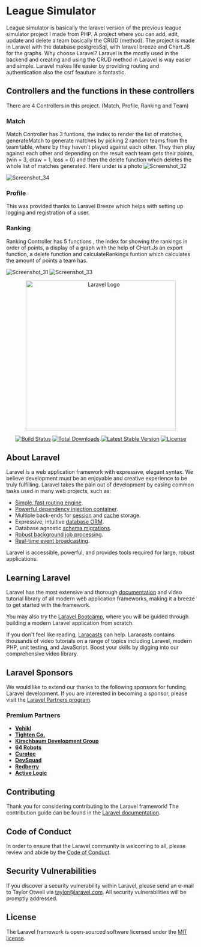# League Simulator

League simulator is basically the laravel version of the previous league simulator project I made from PHP. A project where you can add, edit, update and delete a team basically the CRUD (method).
The project is made in Laravel with the database postgresSql, with laravel breeze and Chart.JS for the graphs. Why choose Laravel? Laravel is the mostly used in the backend and creating and using the 
CRUD method in Laravel is way easier and simple. Laravel makes life easier by providing routing and authentication also the csrf feauture is fantastic. 

## Controllers and the functions in these controllers
There are 4 Controllers in this project. (Match, Profile, Ranking and Team)

### Match
Match Controller has 3 funtions, the index to render the list of matches, generateMatch to generate matches by picking 2 random teams from the team table, where by they haven't played against each other. They
then play against each other and depending on the result each team gets their points, (win = 3, draw = 1, loss = 0) and then the delete function which deletes the whole list of matches generated. Here under is 
a photo
![Screenshot_32](https://github.com/user-attachments/assets/4dc60b99-e573-4822-b8c4-598ea099fa7e)

![Screenshot_34](https://github.com/user-attachments/assets/42ae9415-fd5e-45fd-a580-12dd7821354d)

### Profile
This was provided thanks to Laravel Breeze which helps with setting up logging and registration of a user. 

### Ranking
Ranking Controller has 5 functions , the index for showing the rankings in order of points, a display of a graph with the help of CHart.Js an export function, a delete function and  calculateRankings 
funtion which calculates the amount of points a team has. 

![Screenshot_31](https://github.com/user-attachments/assets/0577aed4-8fe6-4fa9-b0bf-b8fe17efff46)
![Screenshot_33](https://github.com/user-attachments/assets/b1dc8c8d-5355-4848-b903-91487645be86)















<p align="center"><a href="https://laravel.com" target="_blank"><img src="https://raw.githubusercontent.com/laravel/art/master/logo-lockup/5%20SVG/2%20CMYK/1%20Full%20Color/laravel-logolockup-cmyk-red.svg" width="400" alt="Laravel Logo"></a></p>

<p align="center">
<a href="https://github.com/laravel/framework/actions"><img src="https://github.com/laravel/framework/workflows/tests/badge.svg" alt="Build Status"></a>
<a href="https://packagist.org/packages/laravel/framework"><img src="https://img.shields.io/packagist/dt/laravel/framework" alt="Total Downloads"></a>
<a href="https://packagist.org/packages/laravel/framework"><img src="https://img.shields.io/packagist/v/laravel/framework" alt="Latest Stable Version"></a>
<a href="https://packagist.org/packages/laravel/framework"><img src="https://img.shields.io/packagist/l/laravel/framework" alt="License"></a>
</p>

## About Laravel

Laravel is a web application framework with expressive, elegant syntax. We believe development must be an enjoyable and creative experience to be truly fulfilling. Laravel takes the pain out of development by easing common tasks used in many web projects, such as:

- [Simple, fast routing engine](https://laravel.com/docs/routing).
- [Powerful dependency injection container](https://laravel.com/docs/container).
- Multiple back-ends for [session](https://laravel.com/docs/session) and [cache](https://laravel.com/docs/cache) storage.
- Expressive, intuitive [database ORM](https://laravel.com/docs/eloquent).
- Database agnostic [schema migrations](https://laravel.com/docs/migrations).
- [Robust background job processing](https://laravel.com/docs/queues).
- [Real-time event broadcasting](https://laravel.com/docs/broadcasting).

Laravel is accessible, powerful, and provides tools required for large, robust applications.

## Learning Laravel

Laravel has the most extensive and thorough [documentation](https://laravel.com/docs) and video tutorial library of all modern web application frameworks, making it a breeze to get started with the framework.

You may also try the [Laravel Bootcamp](https://bootcamp.laravel.com), where you will be guided through building a modern Laravel application from scratch.

If you don't feel like reading, [Laracasts](https://laracasts.com) can help. Laracasts contains thousands of video tutorials on a range of topics including Laravel, modern PHP, unit testing, and JavaScript. Boost your skills by digging into our comprehensive video library.

## Laravel Sponsors

We would like to extend our thanks to the following sponsors for funding Laravel development. If you are interested in becoming a sponsor, please visit the [Laravel Partners program](https://partners.laravel.com).

### Premium Partners

- **[Vehikl](https://vehikl.com)**
- **[Tighten Co.](https://tighten.co)**
- **[Kirschbaum Development Group](https://kirschbaumdevelopment.com)**
- **[64 Robots](https://64robots.com)**
- **[Curotec](https://www.curotec.com/services/technologies/laravel)**
- **[DevSquad](https://devsquad.com/hire-laravel-developers)**
- **[Redberry](https://redberry.international/laravel-development)**
- **[Active Logic](https://activelogic.com)**

## Contributing

Thank you for considering contributing to the Laravel framework! The contribution guide can be found in the [Laravel documentation](https://laravel.com/docs/contributions).

## Code of Conduct

In order to ensure that the Laravel community is welcoming to all, please review and abide by the [Code of Conduct](https://laravel.com/docs/contributions#code-of-conduct).

## Security Vulnerabilities

If you discover a security vulnerability within Laravel, please send an e-mail to Taylor Otwell via [taylor@laravel.com](mailto:taylor@laravel.com). All security vulnerabilities will be promptly addressed.

## License

The Laravel framework is open-sourced software licensed under the [MIT license](https://opensource.org/licenses/MIT).
